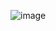 ![image](https://user-images.githubusercontent.com/67383465/113504440-b8caf680-9555-11eb-98a3-e6e29e19bef5.png)
